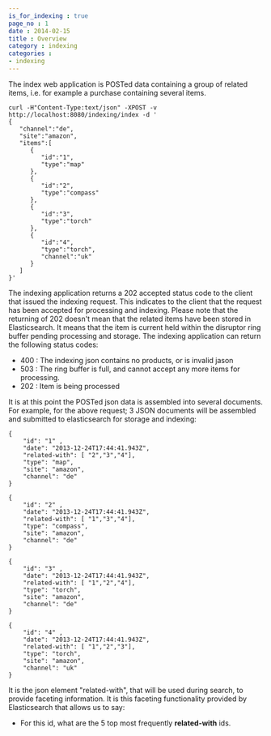 ```yaml
---
is_for_indexing : true
page_no : 1
date : 2014-02-15
title : Overview
category : indexing
categories : 
- indexing
---
```



The index web application is POSTed data containing a group of related items, i.e. for example a purchase containing several items.  

    curl -H"Content-Type:text/json" -XPOST -v http://localhost:8080/indexing/index -d '
    {
       "channel":"de",
       "site":"amazon",
       "items":[
          {
             "id":"1",
             "type":"map"
          },
          {
             "id":"2",
             "type":"compass"
          },
          {
             "id":"3",
             "type":"torch"
          },
          {
             "id":"4",
             "type":"torch",
             "channel":"uk"
          }
       ]
    }'

 
The indexing application returns a 202 accepted status code to the client that issued the indexing request.  This indicates to the client that the request has been accepted for processing and indexing.
Please note that the returning of 202 doesn't mean that the related items have been stored in Elasticsearch.  It means that the item is current held within the disruptor ring buffer pending processing and storage.
The indexing application can return the following status codes:

* 400 : The indexing json contains no products, or is invalid jason
* 503 : The ring buffer is full, and cannot accept any more items for processing.
* 202 : Item is being processed


It is at this point the POSTed json data is assembled into several documents.  For example, for the above request; 3 JSON documents will be assembled and submitted to elasticsearch for storage and indexing:

    {
        "id": "1" ,
        "date": "2013-12-24T17:44:41.943Z",
        "related-with": [ "2","3","4"],
        "type": "map",
        "site": "amazon",
        "channel": "de"
    }

    {
        "id": "2" ,
        "date": "2013-12-24T17:44:41.943Z",
        "related-with": [ "1","3","4"],
        "type": "compass",
        "site": "amazon",
        "channel": "de"
    }

    {
        "id": "3" ,
        "date": "2013-12-24T17:44:41.943Z",
        "related-with": [ "1","2","4"],
        "type": "torch",
        "site": "amazon",
        "channel": "de"
    }
    
    {
        "id": "4" ,
        "date": "2013-12-24T17:44:41.943Z",
        "related-with": [ "1","2","3"],
        "type": "torch",
        "site": "amazon",
        "channel": "uk"
    }

It is the json element "related-with", that will be used during search, to provide faceting information.  It is this faceting functionality provided by Elasticsearch that allows us to say:

* For this id, what are the 5 top most frequently **related-with** ids.